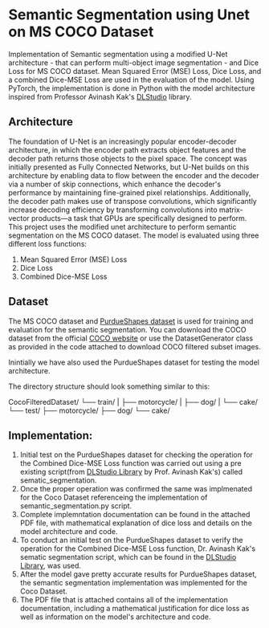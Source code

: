 # Semantic Segmentation using Unet on MS COCO Dataset
Implementation of Semantic segmentation using a modified U-Net architecture - that can perform multi-object image segmentation - and Dice Loss for MS COCO dataset. Mean Squared Error (MSE) Loss, Dice Loss, and a combined Dice-MSE Loss are used in the evaluation of the model. Using PyTorch, the implementation is done in Python with the model architecture inspired from Professor Avinash Kak's [DLStudio](https://engineering.purdue.edu/kak/distDLS/#106) library.

## Architecture
The foundation of U-Net is an increasingly popular encoder-decoder architecture, in which the encoder path extracts object features and the decoder path returns those objects to the pixel space. The concept was initially presented as Fully Connected Networks, but U-Net builds on this architecture by enabling data to flow between the encoder and the decoder via a number of skip connections, which enhance the decoder's performance by maintaining fine-grained pixel relationships. Additionally, the decoder path makes use of transpose convolutions, which significantly increase decoding efficiency by transforming convolutions into matrix-vector products—a task that GPUs are specifically designed to perform. This project uses the modified unet architecture to perform semantic segmentation on the MS COCO dataset. The model is evaluated using three different loss functions:
1. Mean Squared Error (MSE) Loss
2. Dice Loss
3. Combined Dice-MSE Loss

## Dataset

The MS COCO dataset and [PurdueShapes dataset](https://engineering.purdue.edu/kak/distDLS/) is used for training and evaluation for the semantic segmentation. You can download the COCO dataset from the official [COCO website](https://cocodataset.org/#download) or use the DatasetGenerator class as provided in the code attached to download COCO filtered subset images.

Inintially we have also used the PurdueShapes dataset for testing the model architecture.

The directory structure should look something similar to this:

CocoFilteredDataset/
└── train/
|   ├── motorcycle/
|   ├── dog/
|   └── cake/
└── test/
    ├── motorcycle/
    ├── dog/
    └── cake/

## Implementation:

1. Initial test on the PurdueShapes dataset for checking the operation for the Combined Dice-MSE Loss function was carried out using a pre existing script(from [DLStudio Library](https://engineering.purdue.edu/kak/distDLS/#106) by Prof. Avinash Kak's) called sematic_segmentation.
2. Once the proper operation was confirmed the same was implmenated for the Coco Dataset referenceing the implementation of semantic_segmentation.py script.
3. Complete implemntation documentation can be found in the attached PDF file, with mathematical explanation of dice loss and details on the model architecture and code.
1. To conduct an initial test on the PurdueShapes dataset to verify the operation for the Combined Dice-MSE Loss function, Dr. Avinash Kak's sematic segmentation script, which can be found in the [DLStudio Library](https://engineering.purdue.edu/kak/distDLS/#106), was used.
2. After the model gave pretty accurate results for PurdueShapes dataset, the semantic segmentation implementation was implemented for the Coco Dataset.
3. The PDF file that is attached contains all of the implementation documentation, including a mathematical justification for dice loss as well as information on the model's architecture and code.










    
